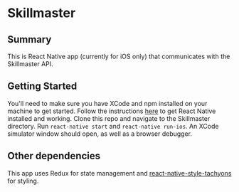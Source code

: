 # Skillmaster

## Summary

This is React Native app (currently for iOS only) that communicates with the Skillmaster API.

## Getting Started

You'll need to make sure you have XCode and npm installed on your machine to get started. Follow the instructions [here](https://facebook.github.io/react-native/docs/getting-started.html)
to get React Native installed and working. Clone this repo and navigate to the Skillmaster directory. Run `react-native start` and `react-native run-ios`.
An XCode simulator window should open, as well as a browser debugger.

## Other dependencies

This app uses Redux for state management and [react-native-style-tachyons](https://github.com/tachyons-css/react-native-style-tachyons) for styling.
